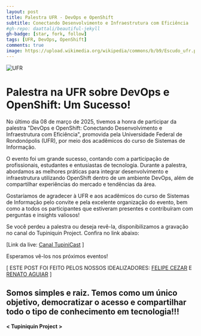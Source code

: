 ```yaml
---
layout: post
title: Palestra UFR - DevOps e OpenShift
subtitle: Conectando Desenvolvimento e Infraestrutura com Eficiência
#gh-repo: daattali/beautiful-jekyll
gh-badge: [star, fork, follow]
tags: [UFR, DevOps, OpenShift]
comments: true
image: https://upload.wikimedia.org/wikipedia/commons/b/b9/Escudo_ufr.png
---
```


![UFR](https://upload.wikimedia.org/wikipedia/commons/b/b9/Escudo_ufr.png)

# Palestra na UFR sobre DevOps e OpenShift: Um Sucesso!

No último dia 08 de março de 2025, tivemos a honra de participar da palestra "DevOps e OpenShift: Conectando Desenvolvimento e Infraestrutura com Eficiência", promovida pela Universidade Federal de Rondonópolis (UFR), por meio dos acadêmicos do curso de Sistemas de Informação.

O evento foi um grande sucesso, contando com a participação de profissionais, estudantes e entusiastas de tecnologia. Durante a palestra, abordamos as melhores práticas para integrar desenvolvimento e infraestrutura utilizando OpenShift dentro de um ambiente DevOps, além de compartilhar experiências do mercado e tendências da área.

Gostaríamos de agradecer à UFR e aos acadêmicos do curso de Sistemas de Informação pelo convite e pela excelente organização do evento, bem como a todos os participantes que estiveram presentes e contribuíram com perguntas e insights valiosos!

Se você perdeu a palestra ou deseja revê-la, disponibilizamos a gravação no canal do Tupiniquin Project. Confira no link abaixo:

[Link da live: [Canal TupiniCast](https://www.youtube.com/live/rPyhBWma7Do?si=2jSIm-5TMq0cORE1) ]

Esperamos vê-los nos próximos eventos!


[ ESTE POST FOI FEITO PELOS NOSSOS IDEALIZADORES: [FELIPE CEZAR](https://www.linkedin.com/in/felipe-cezar-689809239) E [RENATO AGUIAR](https://www.linkedin.com/in/renatoaguiar88) ]

## Somos simples e raiz. Temos como um único objetivo, democratizar o acesso e compartilhar todo o tipo de conhecimento em tecnologia!!!

**< Tupiniquin Project >**
